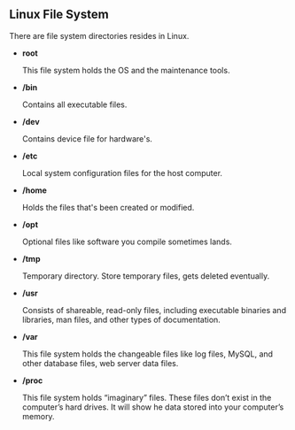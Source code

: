 ## Linux File System 
There are file system directories resides in Linux.

- **root**
    
    This file system holds the OS and the maintenance tools.

- **/bin**

    Contains all executable files.

- **/dev**

    Contains device file for hardware's.

- **/etc**

    Local system configuration files for the host computer.

- **/home**

    Holds the files that's been created or modified.

- **/opt**

    Optional files like software you compile sometimes lands.

- **/tmp**

    Temporary directory. Store temporary files, gets deleted eventually.

- **/usr**

    Consists of shareable, read-only files, including executable binaries and libraries, man files, and other types of documentation.

- **/var**

    This file system holds the changeable files like log files, MySQL, and other database files, web server data files.

- **/proc**

    This file system holds “imaginary” files. These files don’t exist in the computer’s hard drives. It will show he data stored into your computer’s memory.
